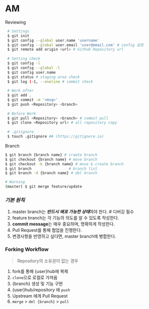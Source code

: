 # AM

Reviewing

```bash
 # Settings
 $ git init
 $ git config --global user.name 'username'
 $ git config --global user.email 'user@email.com' # config 설정 
 $ git remote add origin <url> # Github Repository url
 
 # Setting check
 $ git config -l
 $ git config --global -l
 $ git config user.name
 $ git status # staging area check
 $ git log (-1, --oneline # commit check
 
 # Work after
 $ git add . 
 $ git commit -m '<msg>' 
 $ git push <Repository> <branch>
 
 # Before Work
 $ git pull <Repository> <branch> # commit pull
 $ git clone <Repository url> # all repository copy
 
 # .gitignore
 $ touch .gitignore ## (https://gitignore.io)
```

Branch

```bash
$ git branch {branch name} # craete branch
$ git checkout {branch name} # move branch
$ git checkout -b {branch name} # move & create branch
$ git branch				 # branch list
$ git branch -d {branch name} # del branch

# Warning
(master) $ git merge feature/update
```



### ***기본 원칙***

1. master branch는 ***반드시** **배포 가능한 상태***여야 한다. # 디버깅 필수
2. feature branch는 각 기능의 의도를 알 수 있도록 작성한다.
3. **commit message**는 매우 중요하며, 명확하게 작성한다.
4. Pull Request를 통해 협업을 진행한다.
5. 변경사항을 반영하고 싶다면, master branch에 병합한다.



### Forking Workflow

> Repository의 소유권이 없는 경우

1. fork를 통해 {user}hub에 복제
2. `clone`으로 로컬로 가져옴
3. {branch} 생성 및 기능 구현
4. {user}hub/repository 에 `push`
5.  Upstream 에게 Pull Request 
6. `merge` > `del {branch}` > `pull`

